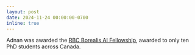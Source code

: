 ```yaml
---
layout: post
date: 2024-11-24 00:00:00-0700
inline: true
---
```


Adnan was awarded the [RBC Borealis AI Fellowship](https://rbcborealis.com/news/celebrating-the-future-of-ai-meet-our-new-fellows/), awarded to only ten PhD students across Canada.
